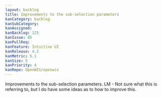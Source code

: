 ```yaml
---
layout: backlog
title: Improvements to the sub-selection parameters
kanCategory: backlog
kanSubCategory:
kanAssigned:
kanBacklog: 125
kanIssue: 85
kanPullReq:
kanFeature: Intuitive UI
kanRelease: 4.2
kanMetric: 5.1
kanSize: 5
kanPriority: 4
kanRepo: OpenWIS/openwis
---
```

Improvements to the sub-selection parameters. LM - Not sure what this is referring to, but I do have some ideas as to how to improve this.
